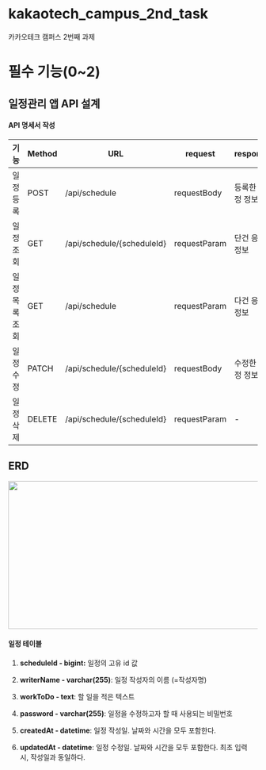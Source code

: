 # kakaotech_campus_2nd_task
카카오테크 캠퍼스 2번째 과제

# 필수 기능(0\~2)

## 일정관리 앱 API 설계

#### API 명세서 작성

| 기능 | Method | URL | request | response | 상태코드 |
| --- | --- | --- | --- | --- | --- |
| 일정 등록 | POST | /api/schedule | requestBody | 등록한 일정 정보 | 200: 정상등록 |
| 일정 조회 | GET | /api/schedule/{scheduleId} | requestParam | 단건 응답 정보 | 200: 정상조회 |
| 일정 목록 조회 | GET | /api/schedule | requestParam | 다건 응답 정보 | 200: 정상조회 |
| 일정 수정 | PATCH | /api/schedule/{scheduleId} | requestBody | 수정한 일정 정보 | 200: 정상수정 |
| 일정 삭제 | DELETE | /api/schedule/{scheduleId} | requestParam | \- | 200: 정상삭제 |

## ERD

<img src="https://content.pstmn.io/f5a6ab4a-ed04-4ed7-a501-45d305c4456d/aW1hZ2UucG5n" alt="" height="298" width="560">

#### 일정 테이블

1. **scheduleId - bigint:** 일정의 고유 id 값
    
2. **writerName - varchar(255)**: 일정 작성자의 이름 (=작성자명)
    
3. **workToDo - text**: 할 일을 적은 텍스트
    
4. **password - varchar(255)**: 일정을 수정하고자 할 때 사용되는 비밀번호
    
5. **createdAt - datetime**: 일정 작성일. 날짜와 시간을 모두 포함한다.
    
6. **updatedAt - datetime**: 일정 수정일. 날짜와 시간을 모두 포함한다. 최초 입력 시, 작성일과 동일하다.
